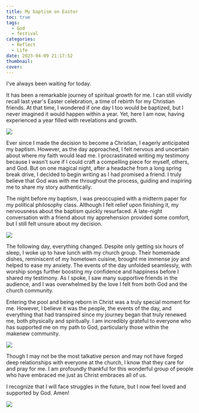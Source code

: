 ```yaml
---
title: My baptism on Easter
toc: true
tags:
  - God
  - festival
categories:
  - Reflect
  - Life
date: 2023-04-09 21:17:52
thumbnail:
cover:
---
```


I've always been waiting for today.



It has been a remarkable journey of spiritual growth for me. I can still vividly recall last year's Easter celebration, a time of rebirth for my Christian friends. At that time, I wondered if one day I too would be baptized, but I never imagined it would happen within a year. Yet, here I am now, having experienced a year filled with revelations and growth.

![](https://cdn.jsdelivr.net/gh/declan-haojin/blog-image@master/2023/202304130111241.webp)

Ever since I made the decision to become a Christian, I eagerly anticipated my baptism. However, as the day approached, I felt nervous and uncertain about where my faith would lead me. I procrastinated writing my testimony because I wasn't sure if I could craft a compelling piece for myself, others, and God. But on one magical night, after a headache from a long spring break drive, I decided to begin writing as I had promised a friend. I truly believe that God was with me throughout the process, guiding and inspiring me to share my story authentically.

The night before my baptism, I was preoccupied with a midterm paper for my political philosophy class. Although I felt relief upon finishing it, my nervousness about the baptism quickly resurfaced. A late-night conversation with a friend about my apprehension provided some comfort, but I still felt unsure about my decision.

![](https://cdn.jsdelivr.net/gh/declan-haojin/blog-image@master/2023/202304120055708.webp)

The following day, everything changed. Despite only getting six hours of sleep, I woke up to have lunch with my church group. Their homemade dishes, reminiscent of my hometown cuisine, brought me immense joy and helped to ease my anxiety. The events of the day unfolded seamlessly, with worship songs further boosting my confidence and happiness before I shared my testimony. As I spoke, I saw many supportive friends in the audience, and I was overwhelmed by the love I felt from both God and the church community.



Entering the pool and being reborn in Christ was a truly special moment for me. However, I believe it was the people, the events of the day, and everything that had transpired since my journey began that truly renewed me, both physically and spiritually. I am incredibly grateful to everyone who has supported me on my path to God, particularly those within the makenew community.

![](https://cdn.jsdelivr.net/gh/declan-haojin/blog-image@master/2023/202304120056339.webp)

Though I may not be the most talkative person and may not have forged deep relationships with everyone at the church, I know that they care for and pray for me. I am profoundly thankful for this wonderful group of people who have embraced me just as Christ embraces all of us.



I recognize that I will face struggles in the future, but I now feel loved and supported by God. Amen!

![](https://cdn.jsdelivr.net/gh/declan-haojin/blog-image@master/2023/202304130120986.webp)
